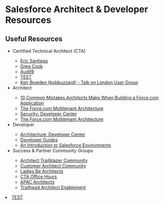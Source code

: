 # Salesforce Architect &amp; Developer Resources

## Useful Resources
<ul>

<li>Certified Technical Architect (CTA)</li>
<ul>
<li><a href="https://ericsantiago.com/2012/05/16/salesforce-technical-architect-certification-part-2-review-board/" target="_blank" alt="Eric Santiago">Eric Santiago</a></li>
<li><a href="https://enterpriseforcearchitect.com/2014/03/12/my-journey-to-salesforce-com-certified-technical-architect/" target="_blank" alt="Greg Cook">Greg Cook</a></li>
<li><a href="https://audit9.blog/2012/04/23/salesforce-certified-architect/" target="_blank" alt="Audit9">Audit9</a></li>
<li><a href="http://bobbuzzard.blogspot.com/2012/02/certified-salesforce-technical.html" target="_blank" alt="Keir Bowden (bobbuzzard)">TEST</a></li>
<li><a href="http://bobbuzzard.blogspot.com/2012/07/london-sfdc-user-group-technical.html" target="_blank" alt="Keir Bowden (bobbuzzard) - Talk on London User Group">Keir Bowden (bobbuzzard) - Talk on London User Group</a></li>
</ul>




<li>Architect</li>
<ul>
<li><a href="https://developer.salesforce.com/page/10_Common_Mistakes_Architects_Make" target="_blank" alt="10 Common Mistakes Architects Make When Building a Force.com Application">10 Common Mistakes Architects Make When Building a Force.com Application</a></li>
<li><a href="https://developer.salesforce.com/page/Multi_Tenant_Architecture" target="_blank" alt="The Force.com Multitenant Architecture">The Force.com Multitenant Architecture</a></li>
<li><a href="https://developer.salesforce.com/developer-centers/security/" target="_blank" alt="Security: Developer Center">Security: Developer Center</a></li>
<li><a href="http://www.developerforce.com/media/ForcedotcomBookLibrary/Force.com_Multitenancy_WP_101508.pdf" target="_blank" alt="The Force.com Multitenant Architecture">The Force.com Multitenant Architecture</a></li>
</ul>




<li>Developer</li>
<ul>
<li><a href="https://developer.salesforce.com/developer-centers/architecture/" target="_blank" alt="Architecture: Developer Center">Architecture: Developer Center</a></li>
<li><a href="https://developer.salesforce.com/docs/" target="_blank" alt="Developer Guides">Developer Guides</a></li>
<li><a href="https://developer.salesforce.com/page/An_Introduction_to_Environments" target="_blank" alt="An Introduction to Salesforce Environments">An Introduction to Salesforce Environments</a></li>
</ul>




<li>Success & Partner Community Groups</li>
<ul>
<li><a href="https://success.salesforce.com/_ui/core/chatter/groups/GroupProfilePage?g=0F930000000blKv" target="_blank" alt="Architect Trailblazer Community">Architect Trailblazer Community</a></li>
<li><a href="https://success.salesforce.com/_ui/core/chatter/groups/GroupProfilePage?g=0F9300000009Q1X" target="_blank" alt="Customer Architect Community">Customer Architect Community</a></li>
<li><a href="https://success.salesforce.com/_ui/core/chatter/groups/GroupProfilePage?g=0F93A0000001zan" target="_blank" alt="Ladies Be Architects">Ladies Be Architects</a></li>
<li><a href="https://success.salesforce.com/_ui/core/chatter/groups/GroupProfilePage?g=0F93A000000Lm2P" target="_blank" alt="CTA Office Hours">CTA Office Hours</a></li>
<li><a href="https://success.salesforce.com/_ui/core/chatter/groups/GroupProfilePage?g=0F93A0000009Vpd" target="_blank" alt="APAC Architects">APAC Architects</a></li>
<li><a href="https://partners.salesforce.com/_ui/core/chatter/groups/GroupProfilePage?g=0F9300000009PD5" target="_blank" alt="Trailhead Architect Enablement">Trailhead Architect Enablement</a></li>
</ul>

</ul>

<li><a href="TEST" target="_blank" alt="TEST">TEST</a></li>
